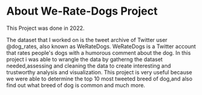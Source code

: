 # About We-Rate-Dogs Project
This Project was done in 2022.

The dataset that I worked on is the tweet archive of Twitter user @dog_rates, also known as WeRateDogs. WeRateDogs is a Twitter account that rates people's dogs with a humorous comment about the dog.
In this project i was able to wrangle the data by gatherng the dataset needed,assessing and cleaning the data to create interesting and trustworthy analysis and visualization.
This project is very useful because we were able to determine the top 10 most tweeted breed of dog,and also find out what breed of dog is common and much more.
